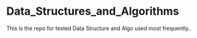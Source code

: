 # Data_Structures_and_Algorithms
This is the repo for tested Data Structure and Algo used most frequently..
